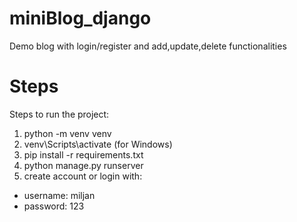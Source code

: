 # miniBlog_django

Demo blog with login/register and add,update,delete functionalities

# Steps
Steps to run the project:

1. python -m venv venv
2. venv\Scripts\activate (for Windows)
3. pip install -r requirements.txt
4. python manage.py runserver
5. create account or login with: 
  - username: miljan
  - password: 123

